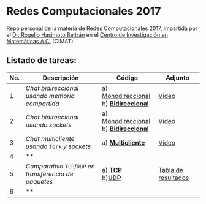 # Redes Computacionales 2017

Repo personal de la materia de Redes Computacionales 2017, impartida por el [Dr. Rogelio Hasimoto Beltrán](http://www.cimat.mx/es/Rogelio_Hasimoto_Beltran) en el [Centro de Investigación en Matemáticas A.C.](http://www.cimat.mx/) (CIMAT).

## Listado de tareas:
| No. | Descripción                                              | Código                                | Adjunto |
| --- | -------------------------------------------------------- | ------------------------------------- | ------- |
|   1 | *Chat bidireccional usando memoria compartida*           | a) [Monodireccional](https://github.com/RodolfoFerro/ComputerNetworks17/tree/master/Tarea%201/mono) <br>b) [**Bidireccional**](https://github.com/RodolfoFerro/ComputerNetworks17/tree/master/Tarea%201/bi) | [Video](https://drive.google.com/file/d/0B_UdIDqyTHWGaWd0aTFjZDI2SmM/view?usp=sharing)|
|   2 | *Chat bidireccional usando sockets*                      | a) [Monodireccional](https://github.com/RodolfoFerro/ComputerNetworks17/tree/master/Tarea%202/mono) <br>b) [**Bidireccional**](https://github.com/RodolfoFerro/ComputerNetworks17/tree/master/Tarea%202/bi) | [Video](https://drive.google.com/file/d/0B_UdIDqyTHWGMGVKZEdiUk56ckk/view?usp=sharing)|
|   3 | *Chat multicliente usando* `fork` *y sockets*            | a) [**Multicliente**](https://github.com/RodolfoFerro/ComputerNetworks17/tree/master/Tarea%203) | [Video](https://drive.google.com/file/d/0B_UdIDqyTHWGbFhVRlRYeTkwdVk/view?usp=sharing) |
|   4 | ** |
|   5 | *Comparativa* `TCP`/`UDP` *en transferencia de paquetes* | a) [**TCP**](https://github.com/RodolfoFerro/ComputerNetworks17/tree/master/Tarea%205/TCP) <br>b)[**UDP**](https://github.com/RodolfoFerro/ComputerNetworks17/tree/master/Tarea%205/UDP) | [Tabla de resultados](https://github.com/RodolfoFerro/ComputerNetworks17/blob/master/Tarea%205/Resultados.md) |
|   6 | ** |
